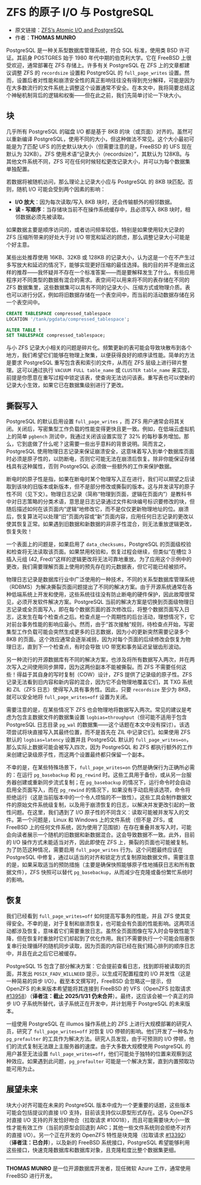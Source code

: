 # ZFS 的原子 I/O 与 PostgreSQL

- 原文链接：[ZFS’s Atomic I/O and PostgreSQL](https://freebsdfoundation.org/wp-content/uploads/2023/02/munro_ZFS.pdf)
- 作者：**THOMAS MUNRO**

PostgreSQL 是一种关系型数据库管理系统，符合 SQL 标准，使用类 BSD 许可证。其前身 POSTGRES 始于 1980 年代中期的伯克利大学。它在 FreeBSD 上很受欢迎，通常部署在 ZFS 存储上。许多有关 PostgreSQL 在 ZFS 上的文章都建议调整 ZFS 的 `recordsize` 设置和 PostgreSQL 的 `full_page_writes` 设置。然而，设置后者对性能和崩溃安全性的真正影响往往没有得到充分解释，可能是因为在大多数流行的文件系统上调整这个设置通常不安全。在本文中，我将简要总结这个神秘机制背后的逻辑和权衡——但在此之前，我们先简单讨论一下块大小。

## 块

几乎所有 PostgreSQL 的磁盘 I/O 都是基于 8KB 的块（或页面）对齐的。虽然可以重新编译 PostgreSQL，使用不同的大小，但这种做法不常见。这个大小最初可能是为了匹配 UFS 的历史默认块大小（但需要注意的是，FreeBSD 的 UFS 现在默认为 32KB）。ZFS 使用术语“记录大小（recordsize）”，其默认为 128KB。与其他文件系统不同，ZFS 可在任何时候轻松更改记录大小，并可以为每个数据集单独配置。

若数据将被随机访问，那么理论上记录大小应与 PostgreSQL 的 8KB 块匹配。否则，随机 I/O 可能会受到两个因素的影响：
- **I/O 放大**：因为每次读取/写入 8KB 块时，还会传输额外的相邻数据。
- **读 - 写顺序**：当存储块当前不在操作系统缓存中，且必须写入 8KB 块时，相邻数据必须先被读取。

如果数据主要是顺序访问的，或者访问频率较低，特别是如果使用较大记录的 ZFS 压缩所带来的好处大于对 I/O 带宽和延迟的顾虑，那么调整记录大小可能是个好主意。


某些出处推荐使用 16KB、32KB 或 128KB 的记录大小，认为这是一个在不产生过多写放大和延迟的情况下，能够实现更好压缩的最佳选择。我的目的并不是做出这样的推荐——我怀疑并不存在一个标准答案——而是要解释发生了什么。有些应用程序对不同类型的数据有混合的需求。表空间可以用来将不同的表存储在不同的 ZFS 数据集里，这些数据集可以具有不同的记录大小、压缩方式或物理介质。表也可以进行分区，例如将旧数据存储在一个表空间中，而当前的活动数据存储在另一个表空间中。

```sql
CREATE TABLESPACE compressed_tablespace
LOCATION '/tank/pgdata/compressed_tablespace';

ALTER TABLE t
SET TABLESPACE compressed_tablespace;
```

与小 ZFS 记录大小相关的问题是碎片化。频繁更新的表可能会导致块散布到各个地方，我们希望它们能够在物理上聚集，以便获得良好的顺序读性能。简单的方法是要求 PostgreSQL 重写包含表和索引的文件，从而在 ZFS 层级上进行碎片整理。这可以通过执行 `VACUUM FULL table_name` 或 `CLUSTER table_name` 来实现，前提是你愿意在重写过程中锁定该表，使查询无法访问该表。重写表也可以使新的记录大小生效，如果它已在数据集级别进行了更改。

## 撕裂写入

PostgreSQL 的默认启用设置 `full_page_writes` ，而 ZFS 用户通常会将其关闭。关闭后，写密集型工作负载的性能变得更快且更一致。例如，在低端云虚拟机上的简单 `pgbench` 测试中，我通过关闭该设置实现了 32% 的每秒事务增加。那么，它到底做了什么呢？这需要一些出乎意料的背景说明。简而言之，PostgreSQL 使用物理日志记录来保证崩溃安全，这意味着写入到单个数据库页面时必须是原子性的，以防断电，否则它可能无法在崩溃后恢复。除非你能保证存储栈具有这种属性，否则 PostgreSQL 必须做一些额外的工作来保护数据。

断电时的原子性是指，如果在断电时某个物理写入正在进行，我们可以期望之后读取到该块的旧版本或新版本，但不是部分修改或撕裂的版本。这与并发读写的原子性不同（见下文）。物理日志记录（简称“物理到页面，逻辑在页面内”）是教科书中对日志策略的分类术语，意思是日志记录通过文件和块编号标识要修改的块，但随后描述如何在该页面内“逻辑”地修改它，而不是仅仅更新物理地址的位。崩溃后，恢复算法可以处理“旧”页面内容或“新”页面内容，应用任何日志记录的更改以使其恢复正常。如果遇到旧数据和新数据的非原子性混合，则无法重放逻辑更改，恢复失败！

一个表面上的问题是，如果启用了 `data_checksums`，PostgreSQL 的页面级校验和检查将无法读取该页面。如果禁用校验和，恢复过程会继续，但类似“在槽位 3 插入元组 (42, Fred)”这样的逻辑更改将无法可靠地重放。为了应用这个示例中的更改，我们需要理解页面上使用的预先存在的元数据表，但它可能已经被损坏。

物理日志记录是数据库行业中广泛使用的一种技术，不同的关系型数据库管理系统（RDBMS）为解决撕裂页面问题提出了不同的解决方案。由于开源系统通常在各种低端系统上开发和使用，这些系统往往没有防止断电的硬件保护，因此故障很常见，必须开发软件解决方案。PostgreSQL 当前的解决方案是切换到页面级物理日志记录或全页面写入，即在每个数据页面的首次修改后，将整个数据页面写入日志，这发生在每个检查点之后。检查点是一个周期性的后台活动，理想情况下，它对前台事务性能的影响应最小。然而，由于“首次接触”规则，待检查点开始，写密集型工作负载可能会突然生成更多的日志数据，因为小的更新突然需要记录多个 8KB 的页面。这个效应通常会逐渐减弱，因为对每个页面的后续修改会恢复为物理日志，直到下一个检查点，有时会导致 I/O 带宽和事务延迟呈锯齿形波动。

另一种流行的开源数据库有不同的解决方案，也涉及将所有数据写入两次，并在两次写入之间使用同步屏障，因为这两份副本不能被撕裂。而 ZFS 不需要任何这些！得益于其自身的写时复制（COW）设计，ZFS 提供了记录级的原子性。ZFS 记录无法看到旧内容和新内容的混合，因为它不会物理地覆盖它们，其 TXG 系统和 ZIL（ZFS 日志）使得写入具有事务性。因此，只要 `recordsize` 至少为 8KB，就可以安全地将 `full_page_writes=off` 设置为关闭。

需要注意的是，在某些情况下 ZFS 也会物理地将数据写入两次。常见的建议是考虑为包含主数据文件的数据集设置 `logbias=throughput`（但可能不适用于包含 PostgreSQL 日志目录 `pg_wal` 的数据集——这个话题在本文中没有探讨）。该选项尝试将块直接写入其最终位置，而不是首先在 ZIL 中记录它们。如果使用 ZFS 默认的 `logbias=latency` 设置并且 PostgreSQL 默认的 `full_page_writes=on`，那么实际上数据可能会被写入四次，因为 PostgreSQL 和 ZFS 都执行额外的工作来创建记录级原子性，而这两个设置最终都只保留一个副本。

不幸的是，在某些特殊场景下，`full_page_writes=on` 仍然是确保行为正确所必需的：在运行 `pg_basebackup` 和 `pg_rewind` 时。这些工具用于备份，或从另一台服务器创建或重新同步流式复制；在 `pg_basebackup` 的情况下，运行命令时会自动启用全页面写入，而在 `pg_rewind` 的情况下，如果没有手动启用该选项，命令将拒绝运行（这是当前版本中的一个令人烦恼的不一致性）。这些工具会制作数据文件的原始文件系统级复制，以及用于崩溃恢复的日志，以解决并发更改引起的一致性问题。在这里，我们遇到了 I/O 原子性的不同含义：读取可能被并发写入的文件。第一个问题是，Linux 和 Windows 上的文件系统（但不是 ZFS，或 FreeBSD 上的任何文件系统，因为使用了范围锁）在存在重叠并发写入时，可能会向读者展示一个随机的旧数据和新数据混合。这会导致数据不一致。此外，目前的 I/O 操作方式未能适当对齐，因此即使在 ZFS 上，撕裂的页面也可能被复制。为了防范这种情况，需要启用 `full_page_writes` 行为。这个问题最终应该在 PostgreSQL 中修复，通过以适当的对齐和锁定方式复制原始数据文件。需要注意的是，如果采取适当的预防措施（主要是确保快照能够原子性地捕获日志和所有数据文件），ZFS 快照可以替代 `pg_basebackup`，从而减少在克隆或备份繁忙系统时的影响。

## 恢复

我们已经看到 `full_page_writes=off` 如何提高写事务的性能，并且 ZFS 使其变得安全。不幸的是，对于复制和崩溃恢复，也可能会有负面的性能影响。这两项活动都涉及恢复，意味着它们需要重放日志。虽然全页面图像在写入时会导致性能下降，但在恢复时重放时它们却起到了优化作用。我们不需要执行一个可能会阻塞恢复串行处理循环的随机同步读取，因为页面的内容已经在我们精心排列的顺序日志中，并且在此之后它已被缓存。

PostgreSQL 15 包含了部分解决方案：它会提前查看日志，找到即将被读取的页面，并发出 `POSIX_FADV_WILLNEED` 提示，以生成可配置程度的 I/O 并发性（这是一种简易的异步 I/O）。截至本文撰写时，FreeBSD 会忽略这一提示，但 OpenZFS 的未来版本希望能将其连接到 FreeBSD 的 VFS（OpenZFS 拉取请求 [#13958](https://github.com/openzfs/zfs/pull/13958)）（**译者注：截止 2025/1/31 仍未合并**）。最终，这应该会被一个真正的异步 I/O 子系统所替代，该子系统正在开发中，并计划用于 PostgreSQL 的未来版本。

一组使用 PostgreSQL 在 illumos 操作系统上的 ZFS 上进行大规模部署的研究人员，研究了 `full_page_writes=off` 对恢复 I/O 停顿的影响。他们开发了一种名为 `pg_prefaulter` 的工具作为解决方法。研究人员发现，由于可预测的 I/O 停顿，他们的流式复制无法跟上主服务器的速度。由于大多数大规模使用 PostgreSQL 的用户甚至无法设置 `full_page_writes=off`，他们可能处于独特的位置来观察到这种效应。如果遇到此问题，`pg_prefaulter` 可能是一个解决方案，直到内置预取功能可用为止。

## 展望未来

块大小对齐可能在未来的 PostgreSQL 版本中成为一个更重要的话题，这些版本可能会包括提议的直接 I/O 支持，目前该支持仅以原型形式存在。这与 OpenZFS 对直接 I/O 支持的开发恰好吻合（拉取请求 #10018），而且可能需要块大小一致性才能有效工作（当前的原型会回退到 ARC；其他一些文件系统则会拒绝不对齐的直接 I/O）。另一个正在开发的 OpenZFS 特性是块克隆（拉取请求 [#13392](https://github.com/openzfs/zfs/pull/13392)）（**译者注：已合并**），以及新的 FreeBSD 系统接口，PostgreSQL 希望能够利用这些接口，快速克隆数据库和数据库对象，且克隆粒度比整个数据集更细。

---

**THOMAS MUNRO** 是一位开源数据库开发者，现任微软 Azure 工作，通常使用 FreeBSD 进行开发。
